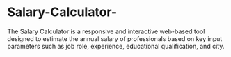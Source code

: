 # Salary-Calculator-
The Salary Calculator is a responsive and interactive web-based tool designed to estimate the annual salary of professionals based on key input parameters such as job role, experience, educational qualification, and city.
